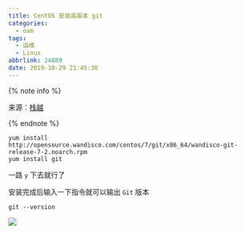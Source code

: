 ```yaml
---
title: CentOS 安装高版本 git
categories:
  - oam
tags:
  - 运维
  - Linux
abbrlink: 24889
date: 2019-10-29 21:45:30
---
```


{% note info %}

来源：[栈越](https://stackoverflow.com/questions/21820715/how-to-install-latest-version-of-git-on-centos-7-x-6-x)

{% endnote %}

```shell
yum install http://opensource.wandisco.com/centos/7/git/x86_64/wandisco-git-release-7-2.noarch.rpm
yum install git
```

一路 `y` 下去就行了

安装完成后输入一下指令就可以输出 `Git` 版本

```
git --version
```



![](https://markdown.yeek.top/20191218001848.png)